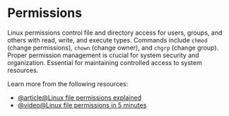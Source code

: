 # Permissions

Linux permissions control file and directory access for users, groups, and others with read, write, and execute types. Commands include `chmod` (change permissions), `chown` (change owner), and `chgrp` (change group). Proper permission management is crucial for system security and organization. Essential for maintaining controlled access to system resources.

Learn more from the following resources:

- [@article@Linux file permissions explained](https://www.redhat.com/sysadmin/linux-file-permissions-explained)
- [@video@Linux file permissions in 5 minutes](https://www.youtube.com/watch?v=LnKoncbQBsM)